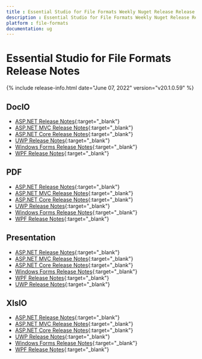 ```yaml
---
title : Essential Studio for File Formats Weekly Nuget Release Release Notes  
description : Essential Studio for File Formats Weekly Nuget Release Release Notes  
platform : file-formats
documentation: ug
---
```


# Essential Studio for File Formats  Release Notes  

{% include release-info.html date="June 07, 2022" version="v20.1.0.59" %} 

## DocIO

* [ASP.NET Release Notes](/aspnet/release-notes/v20.1.0.59#docio){:target="_blank"}
* [ASP.NET MVC Release Notes](/aspnetmvc/release-notes/v20.1.0.59#docio){:target="_blank"}
* [ASP.NET Core Release Notes](/aspnet-core/release-notes/v20.1.0.59#docio){:target="_blank"}
* [UWP Release Notes](/uwp/release-notes/v20.1.0.59#docio){:target="_blank"}
* [Windows Forms Release Notes](/windowsforms/release-notes/v20.1.0.59#docio){:target="_blank"}
* [WPF Release Notes](/wpf/release-notes/v20.1.0.59#docio){:target="_blank"}


## PDF

* [ASP.NET Release Notes](/aspnet/release-notes/v20.1.0.59#pdf){:target="_blank"}
* [ASP.NET MVC Release Notes](/aspnetmvc/release-notes/v20.1.0.59#pdf){:target="_blank"}
* [ASP.NET Core Release Notes](/aspnet-core/release-notes/v20.1.0.59#pdf){:target="_blank"}
* [UWP Release Notes](/uwp/release-notes/v20.1.0.59#pdf){:target="_blank"}
* [Windows Forms Release Notes](/windowsforms/release-notes/v20.1.0.59#pdf){:target="_blank"}
* [WPF Release Notes](/wpf/release-notes/v20.1.0.59#pdf){:target="_blank"}


## Presentation

* [ASP.NET Release Notes](/aspnet/release-notes/v20.1.0.59#presentation){:target="_blank"}
* [ASP.NET MVC Release Notes](/aspnetmvc/release-notes/v20.1.0.59#presentation){:target="_blank"}
* [ASP.NET Core Release Notes](/aspnet-core/release-notes/v20.1.0.59#presentation){:target="_blank"}
* [Windows Forms Release Notes](/windowsforms/release-notes/v20.1.0.59#presentation){:target="_blank"}
* [WPF Release Notes](/wpf/release-notes/v20.1.0.59#presentation){:target="_blank"}
* [UWP Release Notes](/uwp/release-notes/v20.1.0.59#presentation){:target="_blank"}


## XlsIO

* [ASP.NET Release Notes](/aspnet/release-notes/v20.1.0.59#xlsio){:target="_blank"}
* [ASP.NET MVC Release Notes](/aspnetmvc/release-notes/v20.1.0.59#xlsio){:target="_blank"}
* [ASP.NET Core Release Notes](/aspnet-core/release-notes/v20.1.0.59#xlsio){:target="_blank"}
* [UWP Release Notes](/uwp/release-notes/v20.1.0.59#xlsio){:target="_blank"}
* [Windows Forms Release Notes](/windowsforms/release-notes/v20.1.0.59#xlsio){:target="_blank"}
* [WPF Release Notes](/wpf/release-notes/v20.1.0.59#xlsio){:target="_blank"}